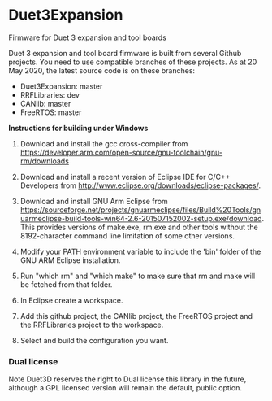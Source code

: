 # Duet3Expansion

Firmware for Duet 3 expansion and tool boards

Duet 3 expansion and tool board firmware is built from several Github projects. You need to use compatible branches of these projects. As at 20 May 2020, the latest source code is on these branches:

- Duet3Expansion: master
- RRFLibraries: dev
- CANlib: master
- FreeRTOS: master

**Instructions for building under Windows**

1. Download and install the gcc cross-compiler from https://developer.arm.com/open-source/gnu-toolchain/gnu-rm/downloads

2. Download and install a recent version of Eclipse IDE for C/C++ Developers from http://www.eclipse.org/downloads/eclipse-packages/.

3. Download and install GNU Arm Eclipse from https://sourceforge.net/projects/gnuarmeclipse/files/Build%20Tools/gnuarmeclipse-build-tools-win64-2.6-201507152002-setup.exe/download. This provides versions of make.exe, rm.exe and other tools without the 8192-character command line limitation of some other versions.

4. Modify your PATH environment variable to include the 'bin' folder of the GNU ARM Eclipse installation.

5. Run "which rm" and "which make" to make sure that rm and make will be fetched from that folder.

6. In Eclipse create a workspace.

7. Add this github project, the CANlib project, the FreeRTOS project and the RRFLibraries project to the workspace.

8. Select and build the configuration you want.


### Dual license
Note Duet3D reserves the right to Dual license this library in the future, although a GPL licensed version will remain the default, public option.
